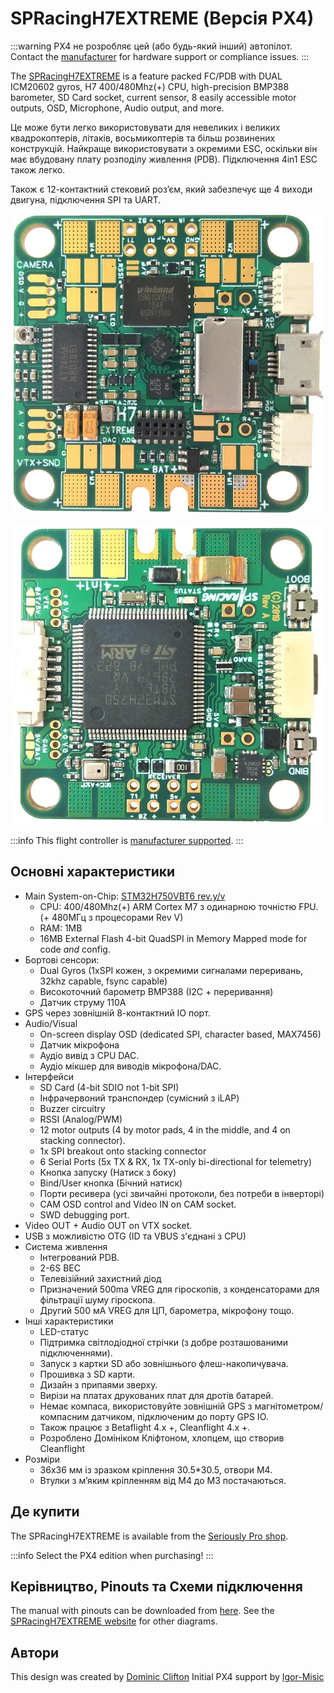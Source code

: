 # SPRacingH7EXTREME (Версія PX4)

:::warning
PX4 не розробляє цей (або будь-який інший) автопілот.
Contact the [manufacturer](https://shop.seriouslypro.com) for hardware support or compliance issues.
:::

The [SPRacingH7EXTREME](https://shop.seriouslypro.com/sp-racing-h7-extreme) is a feature packed FC/PDB with DUAL ICM20602 gyros, H7 400/480Mhz(+) CPU, high-precision BMP388 barometer, SD Card socket, current sensor, 8 easily accessible motor outputs, OSD, Microphone, Audio output, and more.

Це може бути легко використовувати для невеликих і великих квадрокоптерів, літаків, восьмикоптерів та більш розвинених конструкцій.
Найкраще використовувати з окремими ESC, оскільки він має вбудовану плату розподілу живлення (PDB).
Підключення 4in1 ESC також легко.

Також є 12-контактний стековий роз’єм, який забезпечує ще 4 виходи двигуна, підключення SPI та UART.

![SPRacingH7EXTREME PCB Top](../../assets/flight_controller/spracingh7extreme/spracingh7extreme-top.jpg)

![SPRacingH7EXTREME PCB Bottom](../../assets/flight_controller/spracingh7extreme/spracingh7extreme-bottom.jpg)

:::info
This flight controller is [manufacturer supported](../flight_controller/autopilot_manufacturer_supported.md).
:::

## Основні характеристики

- Main System-on-Chip: [STM32H750VBT6 rev.y/v](https://www.st.com/en/microcontrollers-microprocessors/stm32h750vb.html)
  - CPU: 400/480Mhz(+) ARM Cortex M7 з одинарною точністю FPU. (+ 480МГц з процесорами Rev V)
  - RAM: 1MB
  - 16MB External Flash 4-bit QuadSPI in Memory Mapped mode for code _and_ config.
- Бортові сенсори:
  - Dual Gyros (1xSPI кожен, з окремими сигналами переривань, 32khz capable, fsync capable)
  - Високоточний барометр BMP388 (I2C + переривання)
  - Датчик струму 110A
- GPS через зовнішній 8-контактний IO порт.
- Audio/Visual
  - On-screen display OSD (dedicated SPI, character based, MAX7456)
  - Датчик мікрофона
  - Аудіо вивід з CPU DAC.
  - Аудіо мікшер для виводів мікрофона/DAC.
- Інтерфейси
  - SD Card (4-bit SDIO not 1-bit SPI)
  - Інфрачервоний транспондер (сумісний з iLAP)
  - Buzzer circuitry
  - RSSI (Analog/PWM)
  - 12 motor outputs (4 by motor pads, 4 in the middle, and 4 on stacking connector).
  - 1x SPI breakout onto stacking connector
  - 6 Serial Ports (5x TX & RX, 1x TX-only bi-directional for telemetry)
  - Кнопка запуску (Натиск з боку)
  - Bind/User кнопка (Бічний натиск)
  - Порти ресивера (усі звичайні протоколи, без потреби в інверторі)
  - CAM OSD control and Video IN on CAM socket.
  - SWD debugging port.
- Video OUT + Audio OUT on VTX socket.
- USB з можливістю OTG (ID та VBUS з'єднані з CPU)
- Система живлення
  - Інтегрований PDB.
  - 2-6S BEC
  - Телевізійний захистний діод
  - Призначений 500ma VREG для гіроскопів, з конденсаторами для фільтрації шуму гіроскопа.
  - Другий 500 мА VREG для ЦП, барометра, мікрофону тощо.
- Інші характеристики
  - LED-статус
  - Підтримка світлодіодної стрічки (з добре розташованими підключеннями).
  - Запуск з картки SD або зовнішнього флеш-накопичувача.
  - Прошивка з SD карти.
  - Дизайн з припаями зверху.
  - Вирізи на платах друкованих плат для дротів батарей.
  - Немає компаса, використовуйте зовнішній GPS з магнітометром/компасним датчиком, підключеним до порту GPS IO.
  - Також працює з Betaflight 4.x +, Cleanflight 4.x +.
  - Розроблено Домініком Кліфтоном, хлопцем, що створив Cleanflight
- Розміри
  - 36x36 мм із зразком кріплення 30.5\*30.5, отвори M4.
  - Втулки з м’яким кріпленням від M4 до M3 постачаються.

## Де купити

The SPRacingH7EXTREME is available from the [Seriously Pro shop](https://shop.seriouslypro.com/sp-racing-h7-extreme).

:::info
Select the PX4 edition when purchasing!
:::

## Керівництво, Pinouts та Схеми підключення

The manual with pinouts can be downloaded from [here](http://seriouslypro.com/files/SPRacingH7EXTREME-Manual-latest.pdf).
See the [SPRacingH7EXTREME website](http://seriouslypro.com/spracingh7extreme) for other diagrams.

## Автори

This design was created by [Dominic Clifton](https://github.com/hydra)
Initial PX4 support by [Igor-Misic](https://github.com/Igor-Misic)

